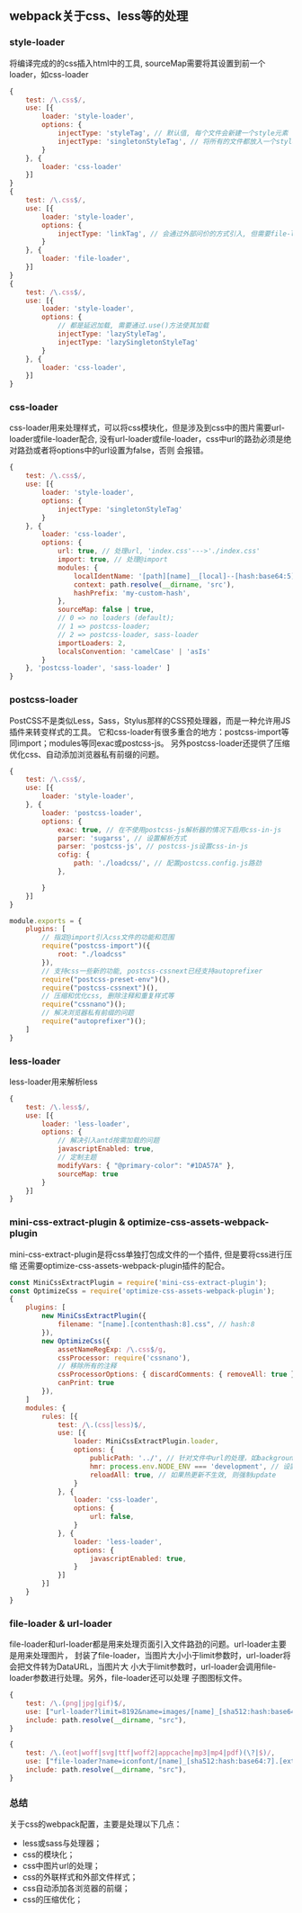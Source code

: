 ## webpack关于css、less等的处理


### style-loader
将编译完成的的css插入html中的工具, sourceMap需要将其设置到前一个loader，如css-loader

```webpack.config.js
{
    test: /\.css$/,
    use: [{
        loader: 'style-loader',
        options: {
            injectType: 'styleTag', // 默认值, 每个文件会新建一个style元素
            injectType: 'singletonStyleTag', // 将所有的文件都放入一个style元素中, 会影响css-loader中的sourceMap
        }
    }, {
        loader: 'css-loader'
    }]
}
{
    test: /\.css$/,
    use: [{
        loader: 'style-loader',
        options: {
            injectType: 'linkTag', // 会通过外部问价的方式引入, 但需要file-loader的配合而不是css-loader
        }
    }, {
        loader: 'file-loader',
    }]
}
{
    test: /\.css$/,
    use: [{
        loader: 'style-loader',
        options: {
            // 都是延迟加载, 需要通过.use()方法使其加载
            injectType: 'lazyStyleTag', 
            injectType: 'lazySingletonStyleTag'
        }
    }, {
        loader: 'css-loader',
    }]
}         
```


### css-loader
css-loader用来处理样式，可以将css模块化，但是涉及到css中的图片需要url-loader或file-loader配合,
没有url-loader或file-loader，css中url的路劲必须是绝对路劲或者将options中的url设置为false，否则
会报错。

```webpack.config.js
{
    test: /\.css$/,
    use: [{
        loader: 'style-loader',
        options: {
            injectType: 'singletonStyleTag'
        }
    }, {
        loader: 'css-loader',
        options: {
            url: true, // 处理url, 'index.css'--->'./index.css'
            import: true, // 处理@import
            modules: {
                localIdentName: '[path][name]__[local]--[hash:base64:5]', // :local(.container) {} :global {}
                context: path.resolve(__dirname, 'src'),
                hashPrefix: 'my-custom-hash',
            }, 
            sourceMap: false | true,
            // 0 => no loaders (default);
            // 1 => postcss-loader;
            // 2 => postcss-loader, sass-loader
            importLoaders: 2,
            localsConvention: 'camelCase' | 'asIs'
        }
    }, 'postcss-loader', 'sass-loader' ]
}
```


### postcss-loader
PostCSS不是类似Less，Sass，Stylus那样的CSS预处理器，而是一种允许用JS插件来转变样式的工具。
它和css-loader有很多重合的地方：postcss-import等同import；modules等同exac或postcss-js。
另外postcss-loader还提供了压缩优化css、自动添加浏览器私有前缀的问题。
```webpack.config.js
{
    test: /\.css$/,
    use: [{
        loader: 'style-loader',
    }, {
        loader: 'postcss-loader',
        options: {
            exac: true, // 在不使用postcss-js解析器的情况下启用css-in-js
            parser: 'sugarss', // 设置解析方式
            parser: 'postcss-js', // postcss-js设置css-in-js
            cofig: {
                path: './loadcss/', // 配置postcss.config.js路劲
            },

        }
    }]
}
```
```postcss.config.js
module.exports = {
    plugins: [
        // 指定@import引入css文件的功能和范围
        require("postcss-import")({
            root: "./loadcss"
        }),
        // 支持css一些新的功能, postcss-cssnext已经支持autoprefixer
        require("postcss-preset-env")(),
        require("postcss-cssnext")(),
        // 压缩和优化css, 删除注释和重复样式等
        require("cssnano")();
        // 解决浏览器私有前缀的问题 
        require("autoprefixer")();
    ]
}
```


### less-loader
less-loader用来解析less
```webpack.config.js
{
    test: /\.less$/,
    use: [{
        loader: 'less-loader',
        options: {
            // 解决引入antd按需加载的问题
            javascriptEnabled: true, 
            // 定制主题
            modifyVars: { "@primary-color": "#1DA57A" },
            sourceMap: true
        }
    }]
}
```


### mini-css-extract-plugin & optimize-css-assets-webpack-plugin
mini-css-extract-plugin是将css单独打包成文件的一个插件, 但是要将css进行压缩
还需要optimize-css-assets-webpack-plugin插件的配合。
```webpack.config.js
const MiniCssExtractPlugin = require('mini-css-extract-plugin');
const OptimizeCss = require('optimize-css-assets-webpack-plugin');
{
    plugins: [
        new MiniCssExtractPlugin({
            filename: "[name].[contenthash:8].css", // hash:8
        }),
        new OptimizeCss({
            assetNameRegExp: /\.css$/g,
            cssProcessor: require('cssnano'),
            // 移除所有的注释
            cssProcessorOptions: { discardComments: { removeAll: true } }, 
            canPrint: true
        }),
    ]
    modules: {
        rules: [{
            test: /\.(css|less)$/,
            use: [{
                loader: MiniCssExtractPlugin.loader,
                options: {
                    publicPath: '../', // 针对文件中url的处理，如background-image
                    hmr: process.env.NODE_ENV === 'development', // 设置热更新
                    reloadAll: true, // 如果热更新不生效, 则强制update
                }
            }, {
                loader: 'css-loader',
                options: {
                    url: false,
                }
            }, {
                loader: 'less-loader',
                options: {
                    javascriptEnabled: true,
                }
            }]
        }]
    }
}
```


### file-loader & url-loader
file-loader和url-loader都是用来处理页面引入文件路劲的问题。url-loader主要是用来处理图片，
封装了file-loader，当图片大小小于limit参数时，url-loader将会把文件转为DataURL，当图片大
小大于limit参数时，url-loader会调用file-loader参数进行处理。另外，file-loader还可以处理
子图图标文件。
```webpack.config.js
{
    test: /\.(png|jpg|gif)$/,
    use: ["url-loader?limit=8192&name=images/[name]_[sha512:hash:base64:7].[ext]"],
    include: path.resolve(__dirname, "src"),
}
```
```webpack.config.js
{
    test: /\.(eot|woff|svg|ttf|woff2|appcache|mp3|mp4|pdf)(\?|$)/,
    use: ["file-loader?name=iconfont/[name]_[sha512:hash:base64:7].[ext]"],
    include: path.resolve(__dirname, "src"),
}
```


### 总结
关于css的webpack配置，主要是处理以下几点：
* less或sass与处理器；
* css的模块化；
* css中图片url的处理；
* css的外联样式和外部文件样式；
* css自动添加各浏览器的前缀；
* css的压缩优化；